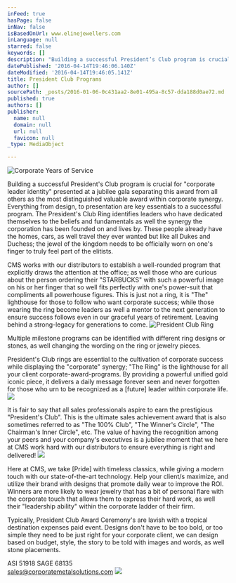 ```yaml
---
inFeed: true
hasPage: false
inNav: false
isBasedOnUrl: www.elinejewellers.com
inLanguage: null
starred: false
keywords: []
description: "Building a successful President’s Club program is crucial for “corporate leader identity” presented at a jubilee gala separating this award from all others as the most distinguished valuable award within corporate synergy.\_ Everything from design, to presentation are key essentials to a successful program.\_ The President’s Club Ring identifies leaders who have dedicated themselves to the beliefs and fundamentals as well the synergy the corporation has been founded on and lives by.\_ These people already have the homes, cars, as well travel they ever wanted but like all Dukes and Duchess; the jewel of the kingdom needs to be officially worn on one’s finger to truly feel part of the elitists."
datePublished: '2016-04-14T19:46:06.140Z'
dateModified: '2016-04-14T19:46:05.141Z'
title: President Club Programs
author: []
sourcePath: _posts/2016-01-06-0c431aa2-8e01-495a-8c57-dda188d0ae72.md
published: true
authors: []
publisher:
  name: null
  domain: null
  url: null
  favicon: null
_type: MediaObject

---
```

![Corporate Years of Service](https://s3-us-west-2.amazonaws.com/the-grid-img/p/1593d186bda859a163936edb82de4e92e066a967.jpg)

Building a successful President's Club program is crucial for "corporate leader identity" presented at a jubilee gala separating this award from all others as the most distinguished valuable award within corporate synergy.  Everything from design, to presentation are key essentials to a successful program.  The President's Club Ring identifies leaders who have dedicated themselves to the beliefs and fundamentals as well the synergy the corporation has been founded on and lives by.  These people already have the homes, cars, as well travel they ever wanted but like all Dukes and Duchess; the jewel of the kingdom needs to be officially worn on one's finger to truly feel part of the elitists.

CMS works with our distributors to establish a well-rounded program that explicitly draws the attention at the office; as well those who are curious about the person ordering their "STARBUCKS" with such a powerful image on his or her finger that so well fits perfectly with one's power-suit that compliments all powerhouse figures.  This is just not a ring, it is "The" lighthouse for those to follow who want corporate success; while those wearing the ring become leaders as well a mentor to the next generation to ensure success follows even in our graceful years of retirement.  Leaving behind a strong-legacy for generations to come.
![President Club Ring ](https://s3-us-west-2.amazonaws.com/the-grid-img/p/35ff0137f0fadc231156e618b60dc86561705bf4.jpg)

Multiple milestone programs can be identified with different ring designs or stones, as well changing the wording on the ring or jewelry pieces.

President's Club rings are essential to the cultivation of corporate success while displaying the "corporate" synergy; "The Ring" is the lighthouse for all your client corporate-award-programs. By providing a powerful unified gold iconic piece, it delivers a daily message forever seen and never forgotten for those who urn to be recognized as a \[future\] leader within corporate life.
![](https://the-grid-user-content.s3-us-west-2.amazonaws.com/0db42fb4-12d2-4965-b739-7184b884bd11.jpg)

It is fair to say
that all sales professionals aspire to earn the prestigious "President's
Club".  This is the ultimate sales achievement award that is also
sometimes referred to as "The 100% Club", "The Winner's Circle", "The
Chairman's Inner Circle", etc.  The value of having the recognition among
your peers and your company's executives is a jubilee moment that we here at
CMS work hard with our distributors to ensure everything is right and
delivered!
![](https://the-grid-user-content.s3-us-west-2.amazonaws.com/7189735d-2468-4f09-aeb2-d42908daf8f5.jpg)

Here at CMS,
we take \[Pride\] with timeless classics, while giving a modern touch with our
state-of-the-art technology.  Help your client/s maximize, and utilize
their brand with designs that promote daily wear to improve the ROI.
 Winners are more likely to wear jewelry that has a bit of personal flare
with the corporate touch that allows them to express their hard work, as well
their "leadership ability" within the corporate ladder of their firm.

Typically, President Club Award Ceremony's are lavish with a
tropical destination expenses paid event.  Designs don't have to be too
bold, or too simple they need to be just right for your corporate client, we
can design based on budget, style, the story to be told with images and words,
as well stone placements.

ASI 51918 SAGE 68135  
sales@corporatemetalsolutions.com
![](https://the-grid-user-content.s3-us-west-2.amazonaws.com/7b722cf1-c9b6-4b70-a5d7-3dc92569d0ae.jpg)